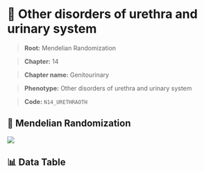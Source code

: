 # 🧪 Other disorders of urethra and urinary system

> **Root:** Mendelian Randomization

> **Chapter:** 14  

> **Chapter name:** Genitourinary

> **Phenotype:** Other disorders of urethra and urinary system  

> **Code:** `N14_URETHRAOTH`

## 🧬 Mendelian Randomization  

<img src="/MR/Figures/Forward/N14_URETHRAOTH.png"/>

## 📊 Data Table

<CsvTableMRF src="/MR/Data/Forward/N14_URETHRAOTH.csv"/>
